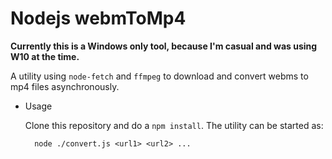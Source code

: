 # Nodejs webmToMp4

**Currently this is a Windows only tool, because I'm casual and was using W10 at the time.**

A utility using ```node-fetch``` and ```ffmpeg``` to download and convert webms to mp4 files asynchronously.

*  Usage

    Clone this repository and do a ```npm install```. The utility can be started as:

    ```
      node ./convert.js <url1> <url2> ...
    ```

